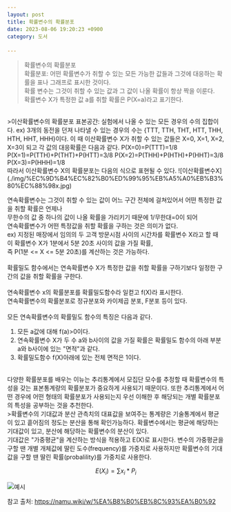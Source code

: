 ```yaml
---
layout: post
title: 확률변수의 확률분포
date: 2023-08-06 19:20:23 +0900
category: 도서

---
```

>확률변수의 확률분포  
확률분포: 어떤 확률변수가 취할 수 있는 모든 가능한 값들과 그것에 대응하는 확률을 표나 그래프로 표시한 것이다.  
확률 변수는 그것이 취할 수 있는 값과 그 값이 나올 확률이 항상 짝을 이룬다.  
확률변수 X가 특정한 값 a를 취할 확률은 P(X=a)라고 표기한다.  
<br>
>이산확률변수의 확률분포  
표본공간: 실험에서 나올 수 있는 모든 경우의 수의 집합이다.    
ex) 3개의 동전을 던져 나타낼 수 있는 경우의 수는 {TTT, TTH, THT, HTT, THH, HTH, HHT, HHH}이다.  
이 때 이산확률변수 X가 취할 수 있는 값들은 X=0, X=1, X=2, X=3이 되고 각 값의 대응확률은 다음과 같다.  
P(X=0)=P(TTT)=1/8
P(X=1)=P(TTH)+P(THT)+P(HTT)=3/8  
P(X=2)=P(THH)+P(HTH)+P(HHT)=3/8  
P(X=3)=P(HHH)=1/8  
<br>
따라서 이산확률변수 X의 확률분포는 다음의 식으로 표현될 수 있다.  
![이산확률변수X](./img/%EC%9D%B4%EC%82%B0%ED%99%95%EB%A5%A0%EB%B3%80%EC%88%98x.jpg)  
<br>

연속확률변수는 그것이 취할 수 있는 값이 어느 구간 전체에 걸쳐있어서 어떤 특정한 값을 취할 확률은 언제나  
무한수의 값 중 하나의 값이 나올 확률을 가리키기 때문에 1/무한대=0이 되어   
연속확률변수가 어떤 특정값을 취할 확률을 구하는 것은 의미가 없다.   
ex) 지정된 매장에서 임의의 두 고객 방문시점 사이의 시간차를 확률변수 X라고 할 때 이 확률변수 X가 1분에서 5분 20초 사이의 값을 가질 확률,  
즉 P(1분 <= X <= 5분 20초)를 계산하는 것은 가능하다.  
<br>
확률밀도 함수에서는 연속확률변수 X가 특정한 값을 취할 확률을 구하기보다 일정한 구간의 값을 취할 확률을 구한다.  
<br>
연속확률변수 x의 확률분포를 확률밀도함수라 일컫고 f(X)라 표시한다.  
연속확률변수의 확률분포로 정규분포와 카이제곱 분포, F분포 등이 있다.  
<br>
모든 연속확률변수의 확률밀도 함수의 특징은 다음과 같다.  
1. 모든 a값에 대해 f(a)>0이다.  
2. 연속확률변수 X가 두 수 a와 b사이의 값을 가질 확률은 확률밀도 함수의 아래 부분 a와 b사이에 있는 "면적"과 같다.  
3. 확률밀도함수 f(X)아래에 있는 전체 면적은 1이다.  
<br>
다양한 확률분포를 배우는 이뉴는 추리통계에서 모집단 모수를 추정할 때 확률변수의 특성을 갖는 표본통계량의 확률분포가 중요하게  
사용되기 때문이다. 또한 추리통계에서 어떤 경우에 어떤 형태의 확률분포가 사용되는지 우선 이해한 후 해당되는 개별 확률분포의 특성을  
공부하는 것을 추천한다.  
<br>
>확률변수의 기대값과 분산  
관측치의 대표값을 보여주는 통계량은 기술통계에서 평균이 있고 흩어짐의 정도는 분산을 통해 확인가능하다.  
확률변수에서는 평균에 해당하는 기대값이 있고, 분산에 해당하는 확률변수의 분산이 있다.  
<br>
기대값은 "가중평균"을 계산하는 방식을 적용하고 E(X)로 표시한다.  
변수의 가중평균을 구할 땐 개별 개체값에 딸린 도수(frequency)를 가중치로 사용하지만  
확률변수의 기대값을 구할 땐 딸린 확률(probalility)를 가중치로 사용한다.  

$$ E(X_{i})=  \sum x_{i}* P_{i} $$     

![예시](https://wikimedia.org/api/rest_v1/media/math/render/svg/68512c225071812574cdcd829b5c0175891d3d1a)  

참고 출처: https://namu.wiki/w/%EA%B8%B0%EB%8C%93%EA%B0%92    

